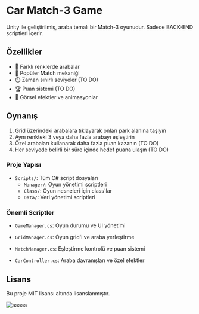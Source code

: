 # Car Match-3 Game

Unity ile geliştirilmiş, araba temalı bir Match-3 oyunudur. Sadece BACK-END scriptleri içerir.

## Özellikler

- 🚗 Farklı renklerde arabalar
- 🎯 Popüler Match mekaniği 
- ⏱️ Zaman sınırlı seviyeler (TO DO)
- 🏆 Puan sistemi (TO DO)
- 🎨 Görsel efektler ve animasyonlar

## Oynanış

1. Grid üzerindeki arabalara tıklayarak onları park alanına taşıyın
2. Aynı renkteki 3 veya daha fazla arabayı eşleştirin
3. Özel arabaları kullanarak daha fazla puan kazanın (TO DO)
4. Her seviyede belirli bir süre içinde hedef puana ulaşın (TO DO)

### Proje Yapısı

- `Scripts/`: Tüm C# script dosyaları
  - `Manager/`: Oyun yönetimi scriptleri
  - `Class/`: Oyun nesneleri için class'lar
  - `Data/`: Veri yönetimi scriptleri

### Önemli Scriptler

- `GameManager.cs`: Oyun durumu ve UI yönetimi
- `GridManager.cs`: Oyun grid'i ve araba yerleştirme
- `MatchManager.cs`: Eşleştirme kontrolü ve puan sistemi

- `CarController.cs`: Araba davranışları ve özel efektler

## Lisans

Bu proje MIT lisansı altında lisanslanmıştır.


![aaaaa](https://github.com/user-attachments/assets/be5ee840-9dc8-4b8a-a7da-6ef89046a409)
